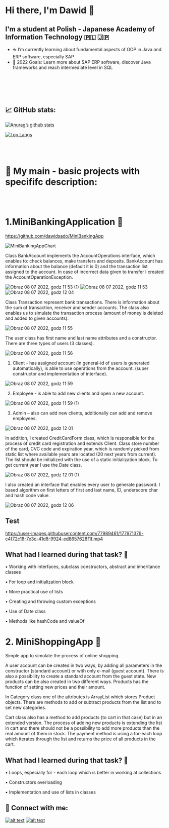 # Hi there, I'm Dawid 👋 
  
## I'm a student at Polish - Japanese Academy of Information Technology 🇵🇱 🇯🇵

- ☕ I’m currently learning about fundamental aspects of OOP in Java and ERP software, especially SAP
- 💫 2022 Goals: Learn more about SAP ERP software, discover Java frameworks and reach intermediate level in SQL

<br></br>
<br></br>

##  📈 GitHub stats:

[![Anurag’s github stats](https://github-readme-stats.vercel.app/api?username=dawidsado)](https://github.com/dawidsado)

[![Top Langs](https://github-readme-stats.vercel.app/api/top-langs/?username=dawidsado&layout=compact)](https://github.com/dawidsado)
<br></br>
<br></br>

# 📁 My main - basic projects with specififc description:

<br></br>

# 1.MiniBankingApplication 🏦
https://github.com/dawidsado/MiniBankingApp

<!-- Based on excercise from programming classes in second semester -->

![MiniBankingAppChart](https://user-images.githubusercontent.com/77989461/177208582-0e667eb9-f895-4f19-858c-8cc022940d70.png)

Class BankAccount implements the AccountOperations interface, which enables to: check balances, make transfers and deposits. 
BankAccount has information about the balance (default it is 0) and the transaction list assigned to the account.
In case of incorrect data given to transfer I created the AccountOperationException.

![Obraz 08 07 2022, godz  11 53 (1)](https://user-images.githubusercontent.com/77989461/177967188-64ac0476-2a19-4f6f-97e9-c5d5e49f8fdb.jpg)
![Obraz 08 07 2022, godz  11 53](https://user-images.githubusercontent.com/77989461/177967198-f729a137-e9de-4089-bef1-f4fd1b3c8d4d.jpg)
![Obraz 08 07 2022, godz  12 04](https://user-images.githubusercontent.com/77989461/177969849-0c023b27-9904-42ed-89b3-314d1ef1807f.jpg)


Class Transaction represent bank transactions. There is information about the sum of transaction, receiver and sender accounts. The class also enables us to simulate the transaction process (amount of money is deleted and added to given accounts). 

![Obraz 08 07 2022, godz  11 55](https://user-images.githubusercontent.com/77989461/177967645-4eadf490-4cdf-4be9-b355-90f475deb7f7.jpg)

The user class has first name and last name attributes and a constructor.
There are three types of users (3 classes).

![Obraz 08 07 2022, godz  11 56](https://user-images.githubusercontent.com/77989461/177967652-8be457af-9df8-4c34-a76d-63bc5597b0ac.jpg)

1.	Client - has assigned account (in general-id of users is generated automatically), is able to use operations from the account. (super constructor and implementation of interface).

![Obraz 08 07 2022, godz  11 59](https://user-images.githubusercontent.com/77989461/177968129-faa432ed-f54a-4448-8261-74b7ebeec851.jpg)

2.	 Employee - is able to add new clients and open a new account.

![Obraz 08 07 2022, godz  11 59 (1)](https://user-images.githubusercontent.com/77989461/177968144-4ddd69c7-09f6-4fbf-bd82-643d6f11d8d6.jpg)

3.	 Admin – also can add new clients, additionally can add and remove employees.

![Obraz 08 07 2022, godz  12 01](https://user-images.githubusercontent.com/77989461/177968777-80a2608c-def1-4712-8682-10e8529e10e6.jpg)

In addition, I created CreditCardForm class, which is responsible for the process of credit card registration and extends Client. Class store number of the card, CVC code and expiration year, which is randomly picked from static list where available years are located (20 next years from current). The list should be initialized with the use of a static initialization block. To get current year I use the Date class. 

![Obraz 08 07 2022, godz  12 01 (1)](https://user-images.githubusercontent.com/77989461/177968855-360222eb-5bfd-44f6-8355-42951ce321ec.jpg)

I also created an interface that enables every user to generate password. I based algorithm on  first letters of first and last name,  ID, underscore char and hash code value.

![Obraz 08 07 2022, godz  12 06](https://user-images.githubusercontent.com/77989461/177970865-1a1bcb82-a491-4fec-bfe7-32c4890f5214.jpg)

## Test

https://user-images.githubusercontent.com/77989461/177971379-c4f72c18-7e3c-41d8-9924-ed8657628f1f.mp4

## What had I learned during that task? 🤔

•	Working with interfaces, subclass constructors, abstract and inheritance classes

•	For loop and initialization block

•	More practical use of lists

•	Creating and throwing custom exceptions

•	Use of Date class

•	Methods like hashCode and valueOf


# 2. MiniShoppingApp 🛒

<!-- Also based on excercise from programming classes in second semester -->

Simple app to simulate the process of online shopping. 

A user account can be created in two ways, by adding all parameters in the constructor (standard account) or with only e-mail (guest account). There is also a possibility to create a standard account from the guest state. New products can be also created in two different ways. Products has the function of setting new prices and their amount.

In Category  class one of the attributes is ArrayList which stores Product objects. There are methods to add or subtract products from the list and to set new categories.

Cart class also has a method to add products (to cart in that case) but in an extended version. The process of adding new products is extending the list in cart and there should not be a possibility to add more products than the real amount of them in stock. The payment method is using a for-each loop which iterates through the list and returns the price of all products in the cart.

## What had I learned during that task? 🤔

•	Loops, especially for - each loop which is better in working at collections

•	Constructors overloading

•	Implementation and use of lists in classes




##  🤝 Connect with me:

[![alt text][1.1]][1]
[![alt text][2.1]][2]

[1.1]: https://user-images.githubusercontent.com/77989461/175812672-192d6cac-f990-4d13-bcf0-4f319a531350.png (linkedin icon)
[1]: https://www.linkedin.com/in/dawid-sadownik-429468236/
[2.1]: https://cdn-icons-png.flaticon.com/512/1409/1409946.png (instagram icon)
[2]: https://www.instagram.com/dawidsado_/
